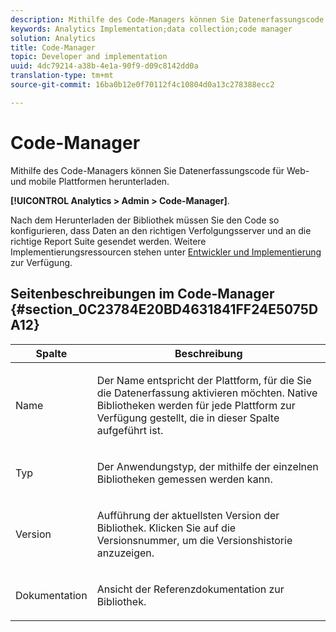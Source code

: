 ```yaml
---
description: Mithilfe des Code-Managers können Sie Datenerfassungscode für Web- und mobile Plattformen herunterladen.
keywords: Analytics Implementation;data collection;code manager
solution: Analytics
title: Code-Manager
topic: Developer and implementation
uuid: 4dc79214-a38b-4e1a-90f9-d09c8142dd0a
translation-type: tm+mt
source-git-commit: 16ba0b12e0f70112f4c10804d0a13c278388ecc2

---
```



# Code-Manager

Mithilfe des Code-Managers können Sie Datenerfassungscode für Web- und mobile Plattformen herunterladen.

**[!UICONTROL Analytics &gt; Admin &gt; Code-Manager]**.

Nach dem Herunterladen der Bibliothek müssen Sie den Code so konfigurieren, dass Daten an den richtigen Verfolgungsserver und an die richtige Report Suite gesendet werden. Weitere Implementierungsressourcen stehen unter [Entwickler und Implementierung](https://marketing.adobe.com/resources/help/en_US/reference/developer.html) zur Verfügung.

## Seitenbeschreibungen im Code-Manager {#section_0C23784E20BD4631841FF24E5075DA12}

<table id="table_0C091AC7F1FC447998C1F0E867607E20"> 
 <thead> 
  <tr> 
   <th colname="col1" class="entry"> Spalte </th> 
   <th colname="col2" class="entry"> Beschreibung </th> 
  </tr>
 </thead>
 <tbody> 
  <tr> 
   <td colname="col1"> <p>Name </p> </td> 
   <td colname="col2"> <p>Der Name entspricht der Plattform, für die Sie die Datenerfassung aktivieren möchten. Native Bibliotheken werden für jede Plattform zur Verfügung gestellt, die in dieser Spalte aufgeführt ist. </p> </td> 
  </tr> 
  <tr> 
   <td colname="col1"> <p>Typ </p> </td> 
   <td colname="col2"> <p>Der Anwendungstyp, der mithilfe der einzelnen Bibliotheken gemessen werden kann. </p> </td> 
  </tr> 
  <tr> 
   <td colname="col1"> <p>Version </p> </td> 
   <td colname="col2"> <p>Aufführung der aktuellsten Version der Bibliothek. Klicken Sie auf die Versionsnummer, um die Versionshistorie anzuzeigen. </p> </td> 
  </tr> 
  <tr> 
   <td colname="col1"> <p>Dokumentation </p> </td> 
   <td colname="col2"> <p>Ansicht der Referenzdokumentation zur Bibliothek. </p> </td> 
  </tr> 
 </tbody> 
</table>
